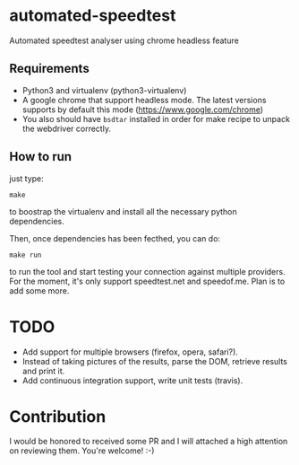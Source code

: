 # automated-speedtest
Automated speedtest analyser using chrome headless feature

## Requirements

 - Python3 and virtualenv (python3-virtualenv)
 - A google chrome that support headless mode. The latest versions supports by default this mode (https://www.google.com/chrome)
 - You also should have `bsdtar` installed in order for make recipe to unpack the webdriver correctly.
 
## How to run

just type: 
```
make
```
to boostrap the virtualenv and install all the necessary python dependencies.

Then, once dependencies has been fecthed, you can do: 
```
make run
```
to run the tool and start testing your connection against multiple providers. 
For the moment, it's only support speedtest.net and speedof.me. Plan is to add some more. 

# TODO

 - Add support for multiple browsers (firefox, opera, safari?).
 - Instead of taking pictures of the results, parse the DOM, retrieve results and print it.
 - Add continuous integration support, write unit tests (travis).

# Contribution

I would be honored to received some PR and I will attached a high attention on reviewing them. You're welcome! :-)
